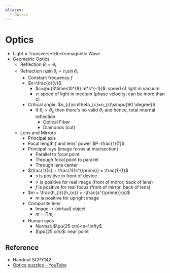 ```yaml
---
aliases:
  - Optics
---
```


# Optics

- Light = Transverse Electromagnetic Wave
- Geometric Optics
	- Reflection $\theta_{i}=\theta_{r}$
	- Refraction $n_{i}\sin\theta_{i}=n_{r}\sin\theta_{r}$
		- Constant frequency $f$
		- $n=\frac{c}{v}$
			- $c=\pu{3\times10^{8} m*s^{-1}}$: speed of light in vacuum
			- $v$: speed of light in medium (phase velocity; can be more than $c$)
		- Critical angle: $n_{i}\sin\theta_{c}=n_{r}\sin\pu{90 \degree}$
			- If $\theta_{i}>\theta_{c}$ then there's no valid $\theta_{r}$ and hence, total internal reflection.
				- Optical Fiber
				- Diamonds (cut)
	- Lens and Mirrors
		- Principal axis
		- Focal length $f$ and lens' power $P=\frac{1}{f}$
		- Principal rays (image forms at intersection)
			- Parallel to focal point
			- Through focal point to parallel
			- Through lens center
		- $\frac{1}{s} + \frac{1}{s^{\prime}} = \frac{1}{f}$
			- $s$ is positive in front of device
			- $s^{\prime}$ is positive for real image (front of mirror, back of lens)
			- $f$ is positive for real focus (front of mirror, back of lens)
		- $m = \frac{h_{i}}{h_{o}} = -\frac{s^{\prime}}{s}$
			- $m$ is positive for upright image
		- Composite lens
			- Image → (virtual) object
			- $m=\prod m_{i}$
		- Human eyes
			- Normal: $\pu{25 cm}<s<\infty$
			- $\pu{25 cm}$: near point

## Reference

- Handout SCPY142
- [Optics puzzles - YouTube](https://youtube.com/playlist?list=PLZHQObOWTQDMKqfyUvG2kTlYt-QQ2x-ui&si=KIIiJs4I-iDlFSS4)
